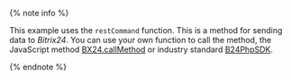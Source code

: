 {% note info %}

This example uses the `restCommand` function. This is a method for sending data to *Bitrix24*. You can use your own function to call the method, the JavaScript method [BX24.callMethod](../../../sdk/bx24-js-sdk/how-to-call-rest-methods/bx24-call-method.md) or industry standard [B24PhpSDK](https://github.com/bitrix24/b24phpsdk).

{% endnote %}
